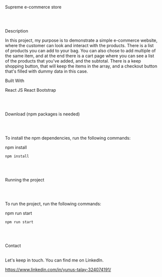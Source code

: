 Supreme e-commerce store

<br> </br>

Description


In this project, my purpose is to demonstrate a simple e-commerce website, where the customer can look and interact with the products. There is a list of products you can add to your bag. You can also chose to add multiple of the same item, and at the end there is a cart page where you can see a list of the products that you've added, and the subtotal. There is a keep shopping button, that will keep the items in the array, and a checkout button that's filled with dummy data in this case. 




Built With


React JS 
React Bootstrap

<br> </br>


Download (npm packages is needed)

<br> </br>



To install the npm dependencies, run the following commands: 

npm install


```
npm install
```


<br> </br>


Running the project

<br> </br>



To run the project, run the following commands:

npm run start

```
npm run start
```

<br> </br>



Contact
<br> </br>



Let's keep in touch. You can find me on LinkedIn.

https://www.linkedin.com/in/yunus-talay-324074191/ 
